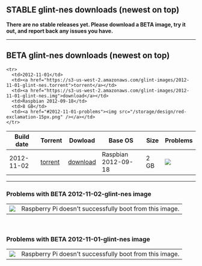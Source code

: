 ## STABLE glint-nes downloads (newest on top)

**There are no stable releases yet. Please download a BETA image, try it out, and report back any issues you have.**

<hr />

## BETA glint-nes downloads (newest on top)

<table id="release-list">
  <thead>
    <tr>
      <th>Build date</th>
      <th>Torrent</th>
      <th>Dowload</th>
      <th>Base OS</th>
      <th>Size</th>
      <th>Problems</th>
    </tr>
  </thead>
  <tbody>
    <tr>
      <td>2012-11-02</td>
      <td><a href="https://s3-us-west-2.amazonaws.com/glint-images/2012-11-02-glint-nes.torrent">torrent</a></td>
      <td><a href="https://s3-us-west-2.amazonaws.com/glint-images/2012-11-02-glint-nes.img">download</a></td>
      <td>Raspbian 2012-09-18</td>
      <td>2 GB</td>
      <td><a href="#2012-11-02-problems"><img src="/storage/design/red-exclamation-15px.png" /></a></td>
    </tr>
    
    <tr>
      <td>2012-11-01</td>
      <td><a href="https://s3-us-west-2.amazonaws.com/glint-images/2012-11-01-glint-nes.torrent">torrent</a></td>
      <td><a href="https://s3-us-west-2.amazonaws.com/glint-images/2012-11-01-glint-nes.img">download</a></td>
      <td>Raspbian 2012-09-18</td>
      <td>8 GB</td>
      <td><a href="#2012-11-01-problems"><img src="/storage/design/red-exclamation-15px.png" /></a></td>
    </tr>
  </tbody>
</table>

<hr />

### Problems with BETA 2012-11-02-glint-nes image
<table id="#2012-11-02-problems" class="release-problems">
  <tbody>
    <td><img src="/storage/design/red-exclamation-15px.png" /></td>
    <td>Raspberry Pi doesn't successfully boot from this image.</td>
  </tbody>
</table>
<br />

### Problems with BETA 2012-11-01-glint-nes image
<table id="#2012-11-02-problems" class="release-problems">
  <tbody>
    <td><img src="/storage/design/red-exclamation-15px.png" /></td>
    <td>Raspberry Pi doesn't successfully boot from this image.</td>
  </tbody>
</table>
<br />
